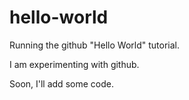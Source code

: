 # hello-world
Running the github "Hello World" tutorial.

I am experimenting with github.

Soon, I'll add some code.
